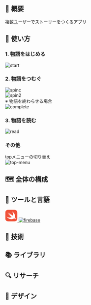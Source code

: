 ## 💬 概要
複数ユーザーでストーリーをつくるアプリ

## 📃 使い方
### 1. 物語をはじめる<br>
![start](https://user-images.githubusercontent.com/98724087/152004307-f5810e57-e1b0-4d27-a94f-6f65cce31201.gif)<br>
### 2. 物語をつむぐ<br>
![spin](https://user-images.githubusercontent.com/98724087/152004406-be6313c7-0e09-4441-bd41-6b6b35fdfc09.gif)c<br>
![spin2](https://user-images.githubusercontent.com/98724087/152004489-91cf930e-e07d-4ee5-8d28-09e0d009ea29.gif)<br>
※ 物語を終わらせる場合<br>
![complete](https://user-images.githubusercontent.com/98724087/152004872-50ee4c1f-5c84-47c9-9cfb-ffa4baae27a1.gif)

### 3. 物語を読む<br>
![read](https://user-images.githubusercontent.com/98724087/152004549-1f76e885-0650-4f85-b36a-854d6ffca609.gif)<br>

### その他<br>
topメニューの切り替え<br>
![top-menu](https://user-images.githubusercontent.com/98724087/152006069-f10f1d8f-640f-4eec-888f-ef4b28bd264b.gif)

## 🗺 全体の構成

## 🔧 ツールと言語
<a href="https://developer.apple.com/swift/" target="_blank" rel="noreferrer"> <img src="https://raw.githubusercontent.com/devicons/devicon/master/icons/swift/swift-original.svg" alt="swift" width="40" height="40"/> </a>
<a href="https://firebase.google.com/" target="_blank" rel="noreferrer"> <img src="https://www.vectorlogo.zone/logos/firebase/firebase-icon.svg" alt="firebase" width="40" height="40"/> </a>

## 📝 技術

## 📚 ライブラリ

## 🔍 リサーチ

## 🎨  デザイン
